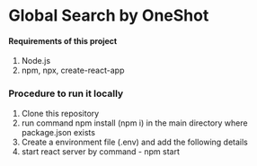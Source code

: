 # Global Search by OneShot

#### Requirements of this project

1. Node.js
2. npm, npx, create-react-app

### Procedure to run it locally

1. Clone this repository
2. run command npm install (npm i) in the main directory where package.json exists
3. Create a environment file (.env) and add the following details
4. start react server by command - npm start
